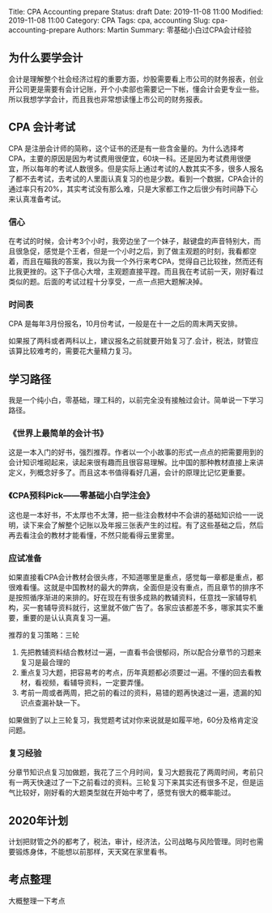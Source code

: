 Title: CPA Accounting prepare
Status: draft
Date: 2019-11-08 11:00
Modified: 2019-11-08 11:00
Category: CPA
Tags: cpa, accounting
Slug: cpa-accounting-prepare
Authors: Martin
Summary: 零基础小白过CPA会计经验


## 为什么要学会计

会计是理解整个社会经济过程的重要方面，炒股需要看上市公司的财务报表，创业开公司更是需要有会计记账，开个小卖部也需要记一下帐，懂会计会更专业一些。所以我想学学会计，而且我也非常想读懂上市公司的财务报表。

## CPA 会计考试

CPA 是注册会计师的简称，这个证书的还是有一些含金量的。为什么选择考CPA，主要的原因是因为考试费用很便宜，60块一科。还是因为考试费用很便宜，所以每年的考试人数很多。但是实际上通过考试的人数其实不多，很多人报名了都不去考试，去考试的人里面认真复习的也是少数。看到一个数据，CPA会计的通过率只有20%，其实考试没有那么难，只是大家都工作之后很少有时间静下心来认真准备考试。

### 信心

在考试的时候，会计考3个小时，我旁边坐了一个妹子，敲键盘的声音特别大，而且很急促，感觉是个王者，但是一个小时之后，到了做主观题的时刻，我看都空着，而且在瞄我的答案，我以为我一个外行来考CPA，觉得自己比较挫，然而还有比我更挫的。这下子信心大增，主观题直接平蹚。而且我在考试前一天，刚好看过类似的题。后面的考试过程十分享受，一点一点把大题解决掉。

### 时间表

CPA 是每年3月份报名，10月份考试，一般是在十一之后的周末两天安排。

如果报了两科或者两科以上，建议报名之前就要开始复习了.会计，税法，财管应该算比较难考的，需要花大量精力复习。


## 学习路径

我是一个纯小白，零基础，理工科的，以前完全没有接触过会计。简单说一下学习路径。

### 《世界上最简单的会计书》



这是一本入门的好书，强烈推荐。作者以一个小故事的形式一点点的把需要用到的会计知识堆砌起来，读起来很有趣而且很容易理解。比中国的那种教材直接上来讲定义，列概念好多了。而且这本书值得看好几遍，会计的原理比记忆更重要。

### 《CPA预科Pick——零基础小白学注会》

这也是一本好书，不太厚也不太薄，把一些注会教材中不会讲的基础知识给一一说明，读下来会了解整个记账以及年报三张表产生的过程。有了这些基础之后，然后再去看注会的教材才能看懂，不然只能看得云里雾里。

### 应试准备

如果直接看CPA会计教材会很头疼，不知道哪里是重点，感觉每一章都是重点，都很难看懂。这就是中国教材的最大的弊病，全面但是没有重点，而且章节的排序不是按照循序渐进的来排的。好在现在有很多成熟的教辅资料，任意找一家辅导机构，买一套辅导资料就行，这里就不做广告了。各家应该都差不多，哪家其实不重要，重要的是认认真真复习一遍。

推荐的复习策略：三轮
1. 先把教辅资料结合教材过一遍，一直看书会很郁闷，所以配合分章节的习题来复习是最合理的
2. 重点复习大题，把容易考的考点，历年真题都必须要过一遍。不懂的回去看教材，看视频，看辅导资料，一定要弄懂。
3. 考前一周或者两周，把之前的看过的资料，易错的题再快速过一遍，遗漏的知识点查漏补缺一下。

如果做到了以上三轮复习，我觉题考试对你来说就是如履平地，60分及格肯定没问题。


### 复习经验

分章节知识点复习加做题，我花了三个月时间，复习大题我花了两周时间，考前只有一两天快速过了一下之前看过的资料。三轮复习下来其实还有很多不足，但是运气比较好，刚好看的大题类型就在开始中考了，感觉有很大的概率能过。


## 2020年计划

计划把财管之外的都考了，税法，审计，经济法，公司战略与风险管理。同时也需要锻炼身体，不能想以前那样，天天窝在家里看书。


## 考点整理

大概整理一下考点


